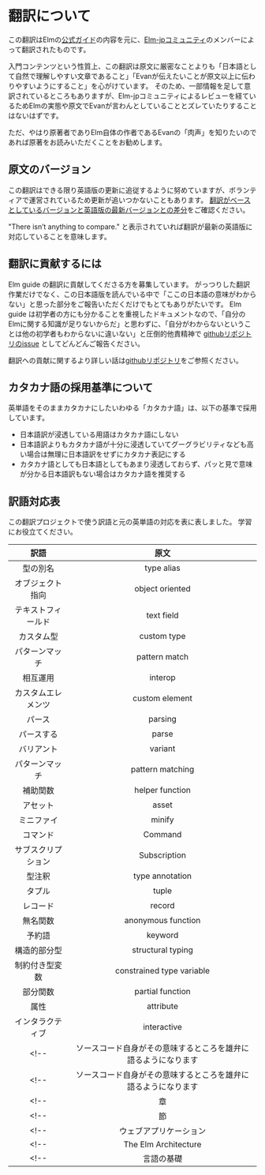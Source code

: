 # 翻訳について

この翻訳はElmの[公式ガイド](https://guide.elm-lang.org/)の内容を元に、[Elm-jpコミュニティ](https://elm-lang.jp)のメンバーによって翻訳されたものです。

入門コンテンツという性質上、この翻訳は原文に厳密なことよりも「日本語として自然で理解しやすい文章であること」「Evanが伝えたいことが原文以上に伝わりやすいようにすること」を心がけています。
そのため、一部情報を足して意訳されているところもありますが、Elm-jpコミュニティによるレビューを経ているためElmの実態や原文でEvanが言わんとしていることとズレていたりすることはないはずです。

ただ、やはり原著者でありElm自体の作者であるEvanの「肉声」を知りたいのであれば原著をお読みいただくことをお勧めします。

## 原文のバージョン

この翻訳はできる限り英語版の更新に追従するように努めていますが、ボランティアで運営されているため更新が追いつかないこともあります。
[翻訳がベースとしているバージョンと英語版の最新バージョンとの差分](https://github.com/evancz/guide.elm-lang.org/compare/0d1272b45a45d22e950377f9e17f8c5b99f5155e...master)をご確認ください。

"There isn’t anything to compare." と表示されていれば翻訳が最新の英語版に対応していることを意味します。

## 翻訳に貢献するには

Elm guide の翻訳に貢献してくださる方を募集しています。
がっつりした翻訳作業だけでなく、この日本語版を読んでいる中で「ここの日本語の意味がわからない」と思った部分をご報告いただくだけでもとてもありがたいです。
Elm guide は初学者の方にも分かることを重視したドキュメントなので、「自分のElmに関する知識が足りないからだ」と思わずに、「自分がわからないということは他の初学者もわからないに違いない」と圧倒的他責精神で [githubリポジトリのissue](https://github.com/elm-jp/guide/issues) としてどんどんご報告ください。

翻訳への貢献に関するより詳しい話は[githubリポジトリ](https://github.com/elm-jp/guide/#readme)をご参照ください。

## カタカナ語の採用基準について

英単語をそのままカタカナにしたいわゆる「カタカナ語」は、以下の基準で採用しています。

* 日本語訳が浸透している用語はカタカナ語にしない
* 日本語訳よりもカタカナ語が十分に浸透していてグーグラビリティなども高い場合は無理に日本語訳をせずにカタカナ表記にする
* カタカナ語としても日本語としてもあまり浸透しておらず、パッと見で意味が分かる日本語訳もない場合はカタカナ語を推奨する

## 訳語対応表

この翻訳プロジェクトで使う訳語と元の英単語の対応を表に表しました。
学習にお役立てください。

<!-- !!!!NOTES FOR TRANSLATERS!!!!
対訳表のうち、コメントアウトした行はウェブ上には表示されません `pretranslate` コマンドには読み込まれます。
翻訳者の間で共有したほうが良いが、あえて読者に見せる必要はないような対訳を記載しておくと便利です。

また、名詞はできるだけ単数形で記載してください。
複数形が "s" や "es" をつけるだけの名詞の場合は単数形でそのまま単純に原文を検索すれば複数形もマッチするため、
`pretranslate` コマンドがうまく原文から単語を見つけることができます。

"industry" <-> "industries"
"leaf" <-> "leaves"
"kitchen knife" <-> "kitchen knives"
のように特殊な活用をする単語の場合はコメントとして付記するといいでしょう。
-->

<!-- | <Translated> | <Original> | DO NOT REMOVE OR CHANGE THIS LINE -->
| 訳語              | 原文            |
|:-----------------:|:---------------:|
| 型の別名          | type alias      |
| オブジェクト指向  | object oriented |
| テキストフィールド| text field      |
| カスタム型        | custom type     |
| パターンマッチ    | pattern match   |
| 相互運用          | interop         |
| カスタムエレメンツ| custom element  |
| パース            | parsing         |
| パースする        | parse           |
| バリアント    | variant       |
| パターンマッチ | pattern matching |
| 補助関数       | helper function  |
| アセット | asset |
| ミニファイ | minify |
| コマンド | Command |
| サブスクリプション | Subscription |
| 型注釈 | type annotation |
| タプル | tuple |
| レコード | record |
| 無名関数 | anonymous function |
| 予約語 | keyword |
| 構造的部分型 | structural typing |
| 制約付き型変数 | constrained type variable |
| 部分関数 | partial function |
| 属性 | attribute |
| インタラクティブ | interactive |
<!-- | ソースコード自身がその意味するところを雄弁に語るようになります | self-documenting | -->
<!-- | ソースコード自身がその意味するところを雄弁に語るようになります | self-documented | -->
<!-- | 章 | chapter | -->
<!-- | 節 | section | -->
<!-- | ウェブアプリケーション | webapp          | -->
<!-- | The Elm Architecture | The Elm Architecture | -->
<!-- | 言語の基礎 | Core Language | -->
